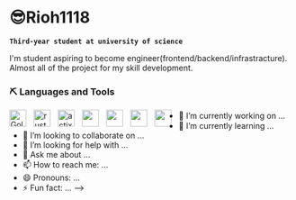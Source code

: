 # 😎Rioh1118

**`Third-year student at university of science`**

I'm student aspiring to become engineer(frontend/backend/infrastracture).
Almost all of the project for my skill development.

### ⛏️ Languages and Tools
<img align="left" alt="Golang" width="30px" style="padding-right:10px;" src="https://cdn.jsdelivr.net/gh/devicons/devicon@latest/icons/go/go-original.svg">
<img align="left" alt="rust" width="30px" style="padding-right:10px;" src="https://cdn.jsdelivr.net/gh/devicons/devicon@latest/icons/rust/rust-original.svg">
<img align="left" alt="actix-web" width="30px" style="padding-right:10px;" src="https://actix-website.pages.dev/img/logo.png">
<img align="left" alt="" width="30px" style="padding-right:10px;" src="">
<img align="left" alt="" width="30px" style="padding-right:10px;" src="">
<img align="left" alt="" width="30px" style="padding-right:10px;" src="">
<img align="left" alt="" width="30px" style="padding-right:10px;" src="">


- 🔭 I’m currently working on ...　
- 🌱 I’m currently learning ...
- 👯 I’m looking to collaborate on ...
- 🤔 I’m looking for help with ...
- 💬 Ask me about ...
- 📫 How to reach me: ...
- 😄 Pronouns: ...
- ⚡ Fun fact: ...
-->
